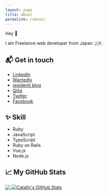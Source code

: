 ```yaml
---
layout: page
title: About
permalink: /about/
---
```

Hey 👋

I am Freelance web developer from Japan 🇯🇵.

## 📬 Get in touch

- [LinkedIn](https://www.linkedin.com/in/rintaro-nakamura/)
- [Wantedly](https://www.wantedly.com/users/14837256)
- [residenti blog](https://residenti-blog.herokuapp.com/)
- [Qiita](https://qiita.com/residenti)
- [Twitter](https://twitter.com/v_residenti)
- [Facebook](https://www.facebook.com/profile.php?id=100008694337379)

## ✨ Skill

- Ruby
- JavaScript
- TypeScript
- Ruby on Rails
- Vue.js
- Node.js

## &#x1f4c8; My GitHub Stats

<a href="https://github.com/residenti/residenti">
  <img align="center" src="https://github-readme-stats.vercel.app/api/top-langs/?username=residenti&hide=java,html&title_color=ffffff&text_color=c9cacc&icon_color=2bbc8a&bg_color=1d1f21" />
</a>

<a href="https://github.com/residenti/residenti">
  <img align="center" src="https://github-readme-stats.vercel.app/api?username=residenti&show_icons=true&line_height=27&count_private=true&title_color=ffffff&text_color=c9cacc&icon_color=2bbc8a&bg_color=1d1f21" alt="Catalin's GitHub Stats" />
</a>
